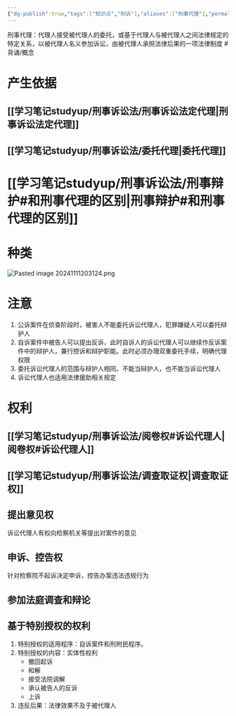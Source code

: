 ```yaml
---
{"dg-publish":true,"tags":["知识点","刑诉"],"aliases":["刑事代理"],"permalink":"/学习笔记studyup/刑事诉讼法/刑事诉讼代理/","dgPassFrontmatter":true,"created":"2024-11-11T20:09:29.809+08:00","updated":"2024-11-25T21:49:40.474+08:00"}
---
```


刑事代理：代理人接受被代理人的委托，或基于代理人与被代理人之间法律规定的特定关系，以被代理人名义参加诉讼，由被代理人承担法律后果的一项法律制度 #背诵/概念 
# 产生依据
## [[学习笔记studyup/刑事诉讼法/刑事诉讼法定代理\|刑事诉讼法定代理]]
## [[学习笔记studyup/刑事诉讼法/委托代理\|委托代理]]
# [[学习笔记studyup/刑事诉讼法/刑事辩护#和刑事代理的区别\|刑事辩护#和刑事代理的区别]]
# 种类
![Pasted image 20241111203124.png](/img/user/%E8%BF%90%E8%A1%8C%E6%9D%82/%E9%99%84%E4%BB%B6/Pasted%20image%2020241111203124.png)
# 注意
1. 公诉案件在侦查阶段时，被害人不能委托诉讼代理人，犯罪嫌疑人可以委托辩护人
2. 自诉案件中被告人可以提出反诉，此时自诉人的诉讼代理人可以继续作反诉案件中的辩护人，兼行控诉和辩护职能。此时必须办理双重委托手续，明确代理权限
3. 委托诉讼代理人的范围与辩护人相同。不能当辩护人，也不能当诉讼代理人
4. 诉讼代理人也适用法律援助相关规定
# 权利
## [[学习笔记studyup/刑事诉讼法/阅卷权#诉讼代理人\|阅卷权#诉讼代理人]]
## [[学习笔记studyup/刑事诉讼法/调查取证权\|调查取证权]]
## 提出意见权
诉讼代理人有权向检察机关等提出对案件的意见
## 申诉、控告权
针对检察院不起诉决定申诉，控告办案违法违规行为
## 参加法庭调查和辩论
## 基于特别授权的权利
1. 特别授权的适用程序：自诉案件和刑附民程序。
2. 特别授权的内容：实体性权利
	- 撤回起诉
	- 和解
	- 接受法院调解
	- 承认被告人的反诉
	- 上诉
3. 违反后果：法律效果不及于被代理人